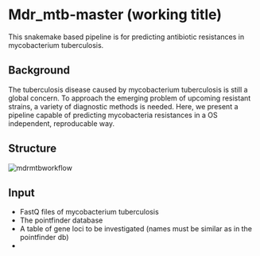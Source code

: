 # Mdr_mtb-master (working title)

This snakemake based pipeline is for predicting antibiotic resistances in mycobacterium tuberculosis.

## Background
The tuberculosis disease caused by mycobacterium tuberculosis is still a global concern. 
To approach the emerging problem of upcoming resistant strains, a variety of diagnostic methods is needed.
Here, we present a pipeline capable of predicting mycobacteria resistances in a OS independent, reproducable way.

## Structure

![mdrmtbworkflow](https://user-images.githubusercontent.com/95088942/203801407-31fec80a-f628-45ef-a9aa-372e6e7f2256.png)

## Input
- FastQ files of mycobacterium tuberculosis
- The pointfinder database
- A table of gene loci to be investigated (names must be similar as in the pointfinder db)
- 
